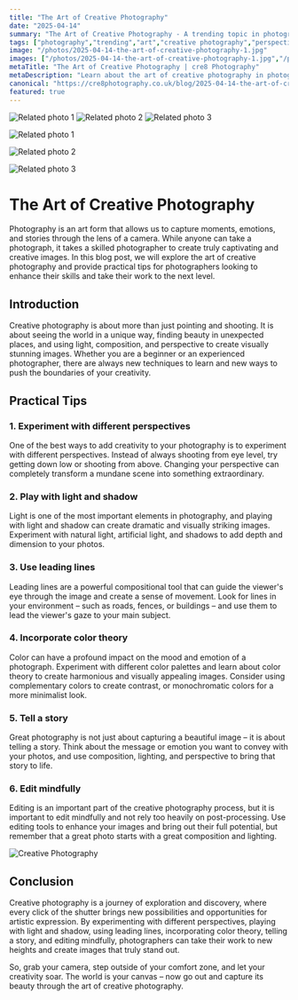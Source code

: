 ```yaml
---
title: "The Art of Creative Photography"
date: "2025-04-14"
summary: "The Art of Creative Photography - A trending topic in photography."
tags: ["photography","trending","art","creative photography","perspective","light and shadow","leading lines","color theory","storytelling","editing","composition","emotion"]
image: "/photos/2025-04-14-the-art-of-creative-photography-1.jpg"
images: ["/photos/2025-04-14-the-art-of-creative-photography-1.jpg","/photos/2025-04-14-the-art-of-creative-photography-2.jpg","/photos/2025-04-14-the-art-of-creative-photography-3.jpg"]
metaTitle: "The Art of Creative Photography | cre8 Photography"
metaDescription: "Learn about the art of creative photography in photography with practical tips and insights."
canonical: "https://cre8photography.co.uk/blog/2025-04-14-the-art-of-creative-photography"
featured: true
---
```


<!-- Gallery as HTML -->

<div class="grid grid-cols-1 sm:grid-cols-2 md:grid-cols-3 gap-4">
  <img src="/photos/2025-04-14-the-art-of-creative-photography-1.jpg" alt="Related photo 1" class="w-full rounded-lg" />
<img src="/photos/2025-04-14-the-art-of-creative-photography-2.jpg" alt="Related photo 2" class="w-full rounded-lg" />
<img src="/photos/2025-04-14-the-art-of-creative-photography-3.jpg" alt="Related photo 3" class="w-full rounded-lg" />
</div>


<!-- Gallery as Markdown -->
![Related photo 1](/photos/2025-04-14-the-art-of-creative-photography-1.jpg)


![Related photo 2](/photos/2025-04-14-the-art-of-creative-photography-2.jpg)


![Related photo 3](/photos/2025-04-14-the-art-of-creative-photography-3.jpg)



# The Art of Creative Photography

Photography is an art form that allows us to capture moments, emotions, and stories through the lens of a camera. While anyone can take a photograph, it takes a skilled photographer to create truly captivating and creative images. In this blog post, we will explore the art of creative photography and provide practical tips for photographers looking to enhance their skills and take their work to the next level.

## Introduction

Creative photography is about more than just pointing and shooting. It is about seeing the world in a unique way, finding beauty in unexpected places, and using light, composition, and perspective to create visually stunning images. Whether you are a beginner or an experienced photographer, there are always new techniques to learn and new ways to push the boundaries of your creativity.

## Practical Tips

### 1. Experiment with different perspectives

One of the best ways to add creativity to your photography is to experiment with different perspectives. Instead of always shooting from eye level, try getting down low or shooting from above. Changing your perspective can completely transform a mundane scene into something extraordinary.

### 2. Play with light and shadow

Light is one of the most important elements in photography, and playing with light and shadow can create dramatic and visually striking images. Experiment with natural light, artificial light, and shadows to add depth and dimension to your photos.

### 3. Use leading lines

Leading lines are a powerful compositional tool that can guide the viewer's eye through the image and create a sense of movement. Look for lines in your environment – such as roads, fences, or buildings – and use them to lead the viewer's gaze to your main subject.

### 4. Incorporate color theory

Color can have a profound impact on the mood and emotion of a photograph. Experiment with different color palettes and learn about color theory to create harmonious and visually appealing images. Consider using complementary colors to create contrast, or monochromatic colors for a more minimalist look.

### 5. Tell a story

Great photography is not just about capturing a beautiful image – it is about telling a story. Think about the message or emotion you want to convey with your photos, and use composition, lighting, and perspective to bring that story to life.

### 6. Edit mindfully

Editing is an important part of the creative photography process, but it is important to edit mindfully and not rely too heavily on post-processing. Use editing tools to enhance your images and bring out their full potential, but remember that a great photo starts with a great composition and lighting.

![Creative Photography](/path/to/image)

## Conclusion

Creative photography is a journey of exploration and discovery, where every click of the shutter brings new possibilities and opportunities for artistic expression. By experimenting with different perspectives, playing with light and shadow, using leading lines, incorporating color theory, telling a story, and editing mindfully, photographers can take their work to new heights and create images that truly stand out.

So, grab your camera, step outside of your comfort zone, and let your creativity soar. The world is your canvas – now go out and capture its beauty through the art of creative photography.

